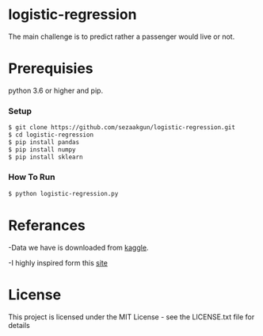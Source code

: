 # logistic-regression

The main challenge is to predict rather a passenger would live or not.




# Prerequisies
  python 3.6 or higher and pip.




### Setup

```sh
$ git clone https://github.com/sezaakgun/logistic-regression.git
$ cd logistic-regression
$ pip install pandas
$ pip install numpy
$ pip install sklearn
```



### How To Run
```sh
$ python logistic-regression.py
```

# Referances

  -Data we have is downloaded from [kaggle](https://www.kaggle.com/c/titanic).

  -I highly inspired form this [site](https://towardsdatascience.com/logistic-regression-detailed-overview-46c4da4303bc)


# License
  This project is licensed under the MIT License - see the LICENSE.txt file for details
